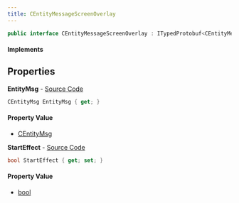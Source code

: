 ```yaml
---
title: CEntityMessageScreenOverlay
---
```


```csharp
public interface CEntityMessageScreenOverlay : ITypedProtobuf<CEntityMessageScreenOverlay>, INativeHandle
```

#### Implements

## Properties

**EntityMsg** - [Source Code](https://github.com/swiftly-solution/swiftlys2/blob/master/managed/src/SwiftlyS2.Generated/Protobufs/Interfaces/CEntityMessageScreenOverlay.cs#L16)

```csharp
CEntityMsg EntityMsg { get; }
```

#### Property Value

- [CEntityMsg](/docs/api/shared/protobufdefinitions/centitymsg)

**StartEffect** - [Source Code](https://github.com/swiftly-solution/swiftlys2/blob/master/managed/src/SwiftlyS2.Generated/Protobufs/Interfaces/CEntityMessageScreenOverlay.cs#L13)

```csharp
bool StartEffect { get; set; }
```

#### Property Value

- [bool](https://learn.microsoft.com/dotnet/api/system.boolean)

